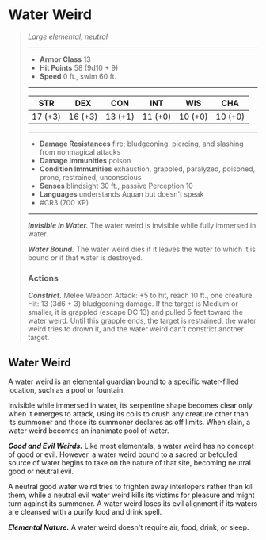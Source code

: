 # Water Weird
>*Large elemental, neutral*
>___
>- **Armor Class** 13
>- **Hit Points** 58 (9d10 + 9)
>- **Speed** 0 ft., swim 60 ft.
>___
>|STR|DEX|CON|INT|WIS|CHA|
>|:---:|:---:|:---:|:---:|:---:|:---:|
>|17 (+3)|16 (+3)|13 (+1)|11 (+0)|10 (+0)|10 (+0)|
>___
>- **Damage Resistances** fire; bludgeoning, piercing, and slashing from nonmagical attacks
>- **Damage Immunities** poison
>- **Condition Immunities** exhaustion, grappled, paralyzed, poisoned, prone, restrained, unconscious
>- **Senses** blindsight 30 ft., passive Perception 10
>- **Languages** understands Aquan but doesn't speak
>- #CR3 (700 XP)
>___
>***Invisible in Water.*** The water weird is invisible while fully immersed in water.  
>
>***Water Bound.*** The water weird dies if it leaves the water to which it is bound or if that water is destroyed.  
>
>### Actions
>***Constrict.*** Melee Weapon Attack: +5 to hit, reach 10 ft., one creature. Hit: 13 (3d6 + 3) bludgeoning damage. If the target is Medium or smaller, it is grappled (escape DC 13) and pulled 5 feet toward the water weird. Until this grapple ends, the target is restrained, the water weird tries to drown it, and the water weird can't constrict another target.

## Water Weird

A water weird is an elemental guardian bound to a specific water-filled location, such as a pool or fountain.

Invisible while immersed in water, its serpentine shape becomes clear only when it emerges to attack, using its coils to crush any creature other than its summoner and those its summoner declares as off limits. When slain, a water weird becomes an inanimate pool of water.

***Good and Evil Weirds.*** Like most elementals, a water weird has no concept of good or evil. However, a water weird bound to a sacred or befouled source of water begins to take on the nature of that site, becoming neutral good or neutral evil.

A neutral good water weird tries to frighten away interlopers rather than kill them, while a neutral evil water weird kills its victims for pleasure and might turn against its summoner. A water weird loses its evil alignment if its waters are cleansed with a purify food and drink spell.

***Elemental Nature.*** A water weird doesn't require air, food, drink, or sleep.